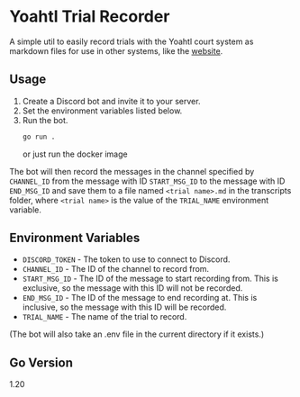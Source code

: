 # Yoahtl Trial Recorder

A simple util to easily record trials with the Yoahtl court system as markdown files for use in other systems, like the [website](https://civyoahtl.github.io/).

## Usage

1. Create a Discord bot and invite it to your server.
2. Set the environment variables listed below.
3. Run the bot.
   ```bash
   go run .
   ```
   or just run the docker image

The bot will then record the messages in the channel specified by `CHANNEL_ID` from the message with ID `START_MSG_ID` to the message with ID `END_MSG_ID` and save them to a file named `<trial name>.md` in the transcripts folder, where `<trial name>` is the value of the `TRIAL_NAME` environment variable.

## Environment Variables

- `DISCORD_TOKEN` - The token to use to connect to Discord.
- `CHANNEL_ID` - The ID of the channel to record from.
- `START_MSG_ID` - The ID of the message to start recording from. This is exclusive, so the message with this ID will not be recorded.
- `END_MSG_ID` - The ID of the message to end recording at. This is inclusive, so the message with this ID will be recorded.
- `TRIAL_NAME` - The name of the trial to record.

(The bot will also take an .env file in the current directory if it exists.)

## Go Version

1.20
